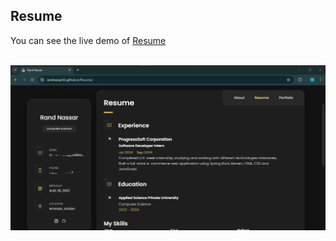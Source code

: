 <div>
  <h2>Resume</h2>
  <p>
    You can see the live demo of
    <a href="https://randnassar02.github.io/Resume/">Resume</a>
  </p>
</div>
<br>
<img src="ScreenshotR.png">
